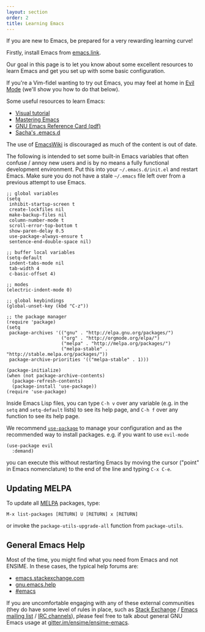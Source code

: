 ```yaml
---
layout: section
order: 2
title: Learning Emacs
---
```


If you are new to Emacs, be prepared for a very rewarding learning curve!

Firstly, install Emacs from [emacs.link](http://emacs.link).

Our goal in this page is to let you know about some excellent resources to learn Emacs and get you set up with some basic configuration.

If you're a Vim-fidel wanting to try out Emacs, you may feel at home in [Evil Mode](https://bitbucket.org/lyro/evil/wiki/Home) (we'll show you how to do that below).

Some useful resources to learn Emacs:

- [Visual tutorial](http://sachachua.com/blog/2013/05/how-to-learn-emacs-a-hand-drawn-one-pager-for-beginners/)
- [Mastering Emacs](https://www.masteringemacs.org/)
- [GNU Emacs Reference Card (pdf)](https://www.gnu.org/software/emacs/refcards/pdf/refcard.pdf)
- [Sacha's .emacs.d](http://pages.sachachua.com/.emacs.d/Sacha.html)

The use of [EmacsWiki](http://www.emacswiki.org/) is discouraged as much of the content is out of date.

The following is intended to set some built-in Emacs variables that often confuse / annoy new users and is by no means a fully functional development environment. Put this into your `~/.emacs.d/init.el` and restart Emacs. Make sure you do not have a stale `~/.emacs` file left over from a previous attempt to use Emacs.

```elisp
;; global variables
(setq
 inhibit-startup-screen t
 create-lockfiles nil
 make-backup-files nil
 column-number-mode t
 scroll-error-top-bottom t
 show-paren-delay 0.5
 use-package-always-ensure t
 sentence-end-double-space nil)

;; buffer local variables
(setq-default
 indent-tabs-mode nil
 tab-width 4
 c-basic-offset 4)

;; modes
(electric-indent-mode 0)

;; global keybindings
(global-unset-key (kbd "C-z"))

;; the package manager
(require 'package)
(setq
 package-archives '(("gnu" . "http://elpa.gnu.org/packages/")
                    ("org" . "http://orgmode.org/elpa/")
                    ("melpa" . "http://melpa.org/packages/")
                    ("melpa-stable" . "http://stable.melpa.org/packages/"))
 package-archive-priorities '(("melpa-stable" . 1)))

(package-initialize)
(when (not package-archive-contents)
  (package-refresh-contents)
  (package-install 'use-package))
(require 'use-package)
```

Inside Emacs Lisp files, you can type `C-h v` over any variable (e.g. in the `setq` and `setq-default` lists) to see its help page, and `C-h f` over any function to see its help page.

We recommend [`use-package`](https://github.com/jwiegley/use-package) to manage your configuration and as the recommended way to install packages. e.g. if you want to use `evil-mode`

```elisp
(use-package evil
  :demand)
```

you can execute this without restarting Emacs by moving the cursor ("point" in Emacs nomenclature) to the end of the line and typing `C-x C-e`.


## Updating MELPA

To update all [MELPA](http://melpa.org/#/) packages, type:

```
M-x list-packages [RETURN] U [RETURN] x [RETURN]
```

or invoke the `package-utils-upgrade-all` function from `package-utils`.

## General Emacs Help

Most of the time, you might find what you need from Emacs and not ENSIME. In these cases, the typical help forums are:

- [emacs.stackexchange.com](https://emacs.stackexchange.com/)
- [gnu.emacs.help](https://groups.google.com/forum/#!forum/gnu.emacs.help)
- [#emacs](https://www.emacswiki.org/emacs/EmacsChannel)

If you are uncomfortable engaging with any of these external communities (they do have some level of rules in place, such as [Stack Exchange](http://meta.stackexchange.com/help/be-nice) / [Emacs mailing list](http://www.emacswiki.org/emacs/EmacsMailingLists) / [IRC channels](https://www.emacswiki.org/emacs/EmacsChannel#toc3)), please feel free to talk about general GNU Emacs usage at [gitter.im/ensime/ensime-emacs](http://gitter.im/ensime/ensime-emacs).
